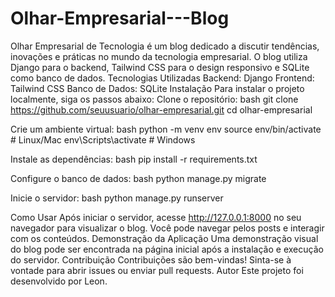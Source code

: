 # Olhar-Empresarial---Blog

Olhar Empresarial de Tecnologia é um blog dedicado a discutir tendências, inovações e práticas no mundo da tecnologia empresarial. O blog utiliza Django para o backend, Tailwind CSS para o design responsivo e SQLite como banco de dados.
Tecnologias Utilizadas
Backend: Django
Frontend: Tailwind CSS
Banco de Dados: SQLite
Instalação
Para instalar o projeto localmente, siga os passos abaixo:
Clone o repositório:
bash
git clone https://github.com/seuusuario/olhar-empresarial.git
cd olhar-empresarial

Crie um ambiente virtual:
bash
python -m venv env
source env/bin/activate  # Linux/Mac
env\Scripts\activate  # Windows

Instale as dependências:
bash
pip install -r requirements.txt

Configure o banco de dados:
bash
python manage.py migrate

Inicie o servidor:
bash
python manage.py runserver

Como Usar
Após iniciar o servidor, acesse http://127.0.0.1:8000 no seu navegador para visualizar o blog. Você pode navegar pelos posts e interagir com os conteúdos.
Demonstração da Aplicação
Uma demonstração visual do blog pode ser encontrada na página inicial após a instalação e execução do servidor.
Contribuição
Contribuições são bem-vindas! Sinta-se à vontade para abrir issues ou enviar pull requests.
Autor
Este projeto foi desenvolvido por Leon.
